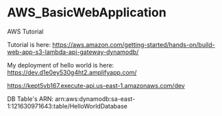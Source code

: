 # AWS_BasicWebApplication
AWS Tutorial

Tutorial is here:
https://aws.amazon.com/getting-started/hands-on/build-web-app-s3-lambda-api-gateway-dynamodb/

My deployment of hello world is here: 
https://dev.d1e0ey530g4ht2.amplifyapp.com/


https://kept5vb167.execute-api.us-east-1.amazonaws.com/dev

DB Table's ARN:
arn:aws:dynamodb:sa-east-1:121630971643:table/HelloWorldDatabase

